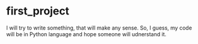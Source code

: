 # first_project
I will try to write something, that will make any sense.
So, I guess, my  code will be in Python language and hope someone will udnerstand it.
